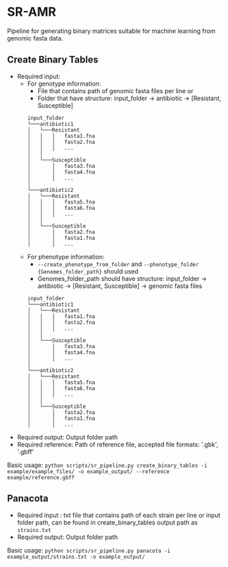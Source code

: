 # SR-AMR

Pipeline for generating binary matrices suitable for machine learning from genomic fasta data.

## Create Binary Tables
- Required input:
    - For genotype information:
        - File that contains path of genomic fasta files per line
        or
        - Folder that have structure: input_folder -> antibiotic -> [Resistant, Susceptible]
        ```
        input_folder
        └───antibiotic1
        │   └───Resistant
        │   │   │   fasta1.fna
        │   │   │   fasta2.fna
        │   │   │   ...
        │   │
        │   └───Susceptible
        │       │   fasta3.fna
        │       │   fasta4.fna
        │       │   ...
        │   
        └───antibiotic2
        │   └───Resistant
        │   │   │   fasta5.fna
        │   │   │   fasta6.fna
        │   │   │   ...
        │   │
        │   └───Susceptible
        │       │   fasta2.fna
        │       │   fasta1.fna
        │       │   ...
        ```
    - For phenotype information:
        - `--create_phenotype_from_folder` and `--phenotype_folder {Genomes_folder_path}` should used
        - Genomes_folder_path should have structure: input_folder -> antibiotic -> [Resistant, Susceptible] -> genomic fasta files
        ```
        input_folder
        └───antibiotic1
        │   └───Resistant
        │   │   │   fasta1.fna
        │   │   │   fasta2.fna
        │   │   │   ...
        │   │
        │   └───Susceptible
        │       │   fasta3.fna
        │       │   fasta4.fna
        │       │   ...
        │   
        └───antibiotic2
        │   └───Resistant
        │   │   │   fasta5.fna
        │   │   │   fasta6.fna
        │   │   │   ...
        │   │
        │   └───Susceptible
        │       │   fasta2.fna
        │       │   fasta1.fna
        │       │   ...  
        ```
- Required output: Output folder path
- Required reference: Path of reference file, accepted file formats: '.gbk', '.gbff'

Basic usage:
`python scripts/sr_pipeline.py create_binary_tables -i example/example_files/ -o example_output/ --reference example/reference.gbff`

## Panacota
- Required input : txt file that contains path of each strain per line or input folder path, can be found in create_binary_tables output path as `strains.txt`
- Required output: Output folder path

Basic usage:
`python scripts/sr_pipeline.py panacota -i example_output/strains.txt -o example_output/`

